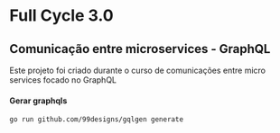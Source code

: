 # Full Cycle 3.0
## Comunicação entre microservices - GraphQL
Este projeto foi criado durante o curso de comunicações entre micro
services focado no GraphQL

#### Gerar graphqls
```shell
go run github.com/99designs/gqlgen generate
```